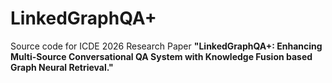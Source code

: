 # LinkedGraphQA+
Source code for ICDE 2026 Research Paper **"LinkedGraphQA+: Enhancing Multi-Source Conversational QA System with Knowledge Fusion based Graph Neural Retrieval."**
